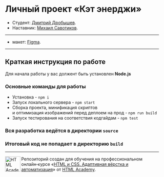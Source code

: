 # Личный проект «Кэт энерджи»

* Студент: [Дмитрий Дробышев](https://up.htmlacademy.ru/adaptive/23/user/1798337).
* Наставник: [Михаил Савотиков](https://htmlacademy.ru/profile/id98316).
---


* макет: [Figma](https://www.figma.com/file/rW1RylNZjKxzTAmjaq3FbQ/HTML-2-%2F-%D0%9A%D1%8D%D1%82-%D1%8D%D0%BD%D0%B5%D1%80%D0%B4%D0%B6%D0%B8-(23)).
---

## Краткая инструкция по работе
Для начала работы у вас должент быть установлен **Node.js**

### Основные команды для работы
- Установка - `npm i`
- Запуск локального сервера - `npm start`
- Сборка проекта, минификация скриптов <br>
и оптимизация изображений перед деплоем на прод - `npm run build`
- Запуск тестирования на соответствия кодгайдам - `npm test`

### Вся разработка ведётся в директории `source`
### Итоговый код не попадает в директорию `build`

---

<a href="https://htmlacademy.ru/intensive/adaptive"><img align="left" width="50" height="50" alt="HTML Academy" src="https://up.htmlacademy.ru/static/img/intensive/adaptive/logo-for-github-2.png"></a>

Репозиторий создан для обучения на профессиональном онлайн‑курсе «[HTML и CSS. Адаптивная вёрстка и автоматизация](https://htmlacademy.ru/intensive/adaptive)» от [HTML Academy](https://htmlacademy.ru).

[check-image]: https://github.com/htmlacademy-adaptive/1798337-cat-energy-23/workflows/Project%20check/badge.svg?branch=master
[check-url]: https://github.com/htmlacademy-adaptive/1798337-cat-energy-23/actions

